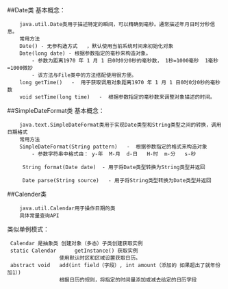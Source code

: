 ##Date类
  基本概念：
  
        java.util.Date类用于描述特定的瞬间，可以精确到毫秒。通常描述年月日时分秒信息。
        常用方法
        Date() - 无参构造方式   ，默认使用当前系统时间来初始化对象  
        Date(long date) - 根据参数指定的毫秒来构造对象。
            - 参数为距离1970 年 1 月 1 日0时0分0秒的毫秒数， 1秒=1000毫秒  1毫秒=1000微妙
            - 该方法与File类中的方法搭配使用很方便。     
        long getTime()   -  用于获取调用对象距离1970 年 1 月 1 日0时0分0秒的毫秒数       
        void setTime(long time)   -  根据参数指定的毫秒数来调整对象描述的时间。
##SimpleDateFormat类
   基本概念：
   
        java.text.SimpleDateFormat类用于实现Date类型和String类型之间的转换，调用日期格式
        常用方法
        SimpleDateFormat(String pattern)   -  根据参数指定的格式来构造对象
            - 参数字符串中格式由： y-年  M-月  d-日   H-时  m-分   s-秒
        
         String format(Date date)  - 用于将Date类型转换为String类型并返回
        
         Date parse(String source)   - 用于将String类型转换为Date类型并返回
##Calender类
        
        java.util.Calendar用于操作日期的类   
        具体常量查询API
   
   类似单例模式：
      
     Calendar 是抽象类 创建对象（多态）子类创建获取实例
     static Calendar	  getInstance() 获取实例
                     使用默认时区和区域设置获取日历。
     abstract void	 add(int field（字段）, int amount（添加的 如果超出了就年份加1）)
                     根据日历的规则，将指定的时间量添加或减去给定的日历字段
   
       